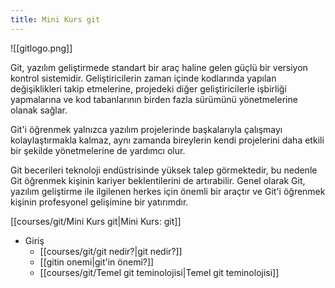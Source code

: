 ```yaml
---
title: Mini Kurs git
---
```


![[gitlogo.png]]

Git, yazılım geliştirmede standart bir araç haline gelen güçlü bir versiyon kontrol sistemidir. Geliştiricilerin zaman içinde kodlarında yapılan değişiklikleri takip etmelerine, projedeki diğer geliştiricilerle işbirliği yapmalarına ve kod tabanlarının birden fazla sürümünü yönetmelerine olanak sağlar. 

Git'i öğrenmek yalnızca yazılım projelerinde başkalarıyla çalışmayı kolaylaştırmakla kalmaz, aynı zamanda bireylerin kendi projelerini daha etkili bir şekilde yönetmelerine de yardımcı olur. 

Git becerileri teknoloji endüstrisinde yüksek talep görmektedir, bu nedenle Git öğrenmek kişinin kariyer beklentilerini de artırabilir. Genel olarak Git, yazılım geliştirme ile ilgilenen herkes için önemli bir araçtır ve Git'i öğrenmek kişinin profesyonel gelişimine bir yatırımdır.

[[courses/git/Mini Kurs git|Mini Kurs: git]]
* Giriş
	- [[courses/git/git nedir?|git nedir?]]
	* [[gitin onemi|git'in önemi?]]
	 * [[courses/git/Temel git teminolojisi|Temel git teminolojisi]]

